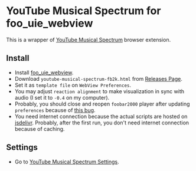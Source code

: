 # YouTube Musical Spectrum for foo_uie_webview

This is a wrapper of [YouTube Musical Spectrum](https://github.com/mfcc64/youtube-musical-spectrum) browser extension.

## Install

- Install [foo_uie_webview](https://www.foobar2000.org/components/view/foo_uie_webview).
- Download `youtube-musical-spectrum-fb2k.html` from [Releases Page](https://github.com/mfcc64/youtube-musical-spectrum-fb2k/releases).
- Set it as `template file` on `WebView Preferences`.
- You may adjust `reaction alignment` to make visualization in sync with audio (I set it to `-0.4` on my computer).
- Probably, you should close and reopen `foobar2000` player after updating `preferences` because of
  [this bug](https://hydrogenaudio.org/index.php/topic,126042.msg1058199.html#msg1058199).
- You need internet connection because the actual scripts are hosted on [jsdelivr](https://www.jsdelivr.com/).
  Probably, after the first run, you don't need internet connection because of caching.

## Settings

- Go to [YouTube Musical Spectrum Settings](https://github.com/mfcc64/youtube-musical-spectrum#settings).
